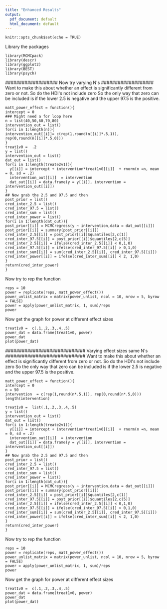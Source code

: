 ```yaml
---
title: "Enhanced Results"
output:
  pdf_document: default
  html_document: default
---
```


```{r setup, include=FALSE}
knitr::opts_chunk$set(echo = TRUE)
```
Library the packages
```{r}
library(MCMCpack)
library(descr)
library(ggplot2)
library(BEST)
library(psych)
```
###################
Now try varying N's
###################
Want to make this about whether an effect is significantly different from zero or not.  So do the HDI's not include zero
So the only way that zero can be included is if the lower 2.5 is negative and the upper 97.5 is the positive.
```{r}
matt_power_effect = function(){
intercept = 0
### Might need a for loop here
n = list(40,50,60,70,80)
intervention_out = list()
for(i in 1:length(n)){
intervention_out[[i]]= c(rep(1,round(n[[i]]*.5,1)), rep(0,round(n[[i]]*.5,0)))
}
treat1v0 =  .2
y = list()
intervention_out = list()
dat_out = list()
for(i in 1:length(treate2v1)){
  y[[i]] = intercept + intervention*treat1v0[[i]]  + rnorm(n =n, mean = 0, sd = .2)
  intervention_out[[i]]  = intervention
  dat_out[[i]] = data.frame(y = y[[i]], intervention = intervention_out[[i]])
}
## Now grab the 2.5 and 97.5 and then 
post_prior = list()
cred_inter_2.5 = list()
cred_inter_97.5 = list()
cred_inter_sum = list()
cred_inter_power = list()
for(i in 1:length(dat_out)){
post_prior[[i]] = MCMCregress(y ~ intervention,data = dat_out[[i]])
post_prior[[i]] = summary(post_prior[[i]])
cred_inter_2.5[[i]] = post_prior[[i]]$quantiles[2,c(1)]
cred_inter_97.5[[i]] = post_prior[[i]]$quantiles[2,c(5)]
cred_inter_2.5[[i]] = ifelse(cred_inter_2.5[[i]] < 0,1,0)
cred_inter_97.5[[i]] = ifelse(cred_inter_97.5[[i]] > 0,1,0)
cred_inter_sum[[i]] = sum(cred_inter_2.5[[i]], cred_inter_97.5[[i]])
cred_inter_power[[i]] = ifelse(cred_inter_sum[[i]] < 2, 1,0)
}
return(cred_inter_power)
}

```
Now try to rep the function
```{r}
reps = 10
power = replicate(reps, matt_power_effect())
power_unlist_matrix = matrix(power_unlist, ncol = 10, nrow = 5, byrow = FALSE)
power = apply(power_unlist_matrix, 1, sum)/reps
power
```
Now get the graph for power at different effect sizes
```{r}
treat1v0 =  c(.1,.2,.3,.4,.5)
power_dat = data.frame(treat1v0, power)
power_dat
plot(power_dat)
```
#############################
Varying effect sizes same N's
#############################
Want to make this about whether an effect is significantly different from zero or not.  So do the HDI's not include zero
So the only way that zero can be included is if the lower 2.5 is negative and the upper 97.5 is the positive.
```{r}
matt_power_effect = function(){
intercept = 0
n = 50
intervention  = c(rep(1,round(n*.5,1)), rep(0,round(n*.5,0)))
length(intervention)

treat1v0 =  list(.1,.2,.3,.4,.5)
y = list()
intervention_out = list()
dat_out = list()
for(i in 1:length(treate2v1)){
  y[[i]] = intercept + intervention*treat1v0[[i]]  + rnorm(n =n, mean = 0, sd = .2)
  intervention_out[[i]]  = intervention
  dat_out[[i]] = data.frame(y = y[[i]], intervention = intervention_out[[i]])
}
## Now grab the 2.5 and 97.5 and then 
post_prior = list()
cred_inter_2.5 = list()
cred_inter_97.5 = list()
cred_inter_sum = list()
cred_inter_power = list()
for(i in 1:length(dat_out)){
post_prior[[i]] = MCMCregress(y ~ intervention,data = dat_out[[i]])
post_prior[[i]] = summary(post_prior[[i]])
cred_inter_2.5[[i]] = post_prior[[i]]$quantiles[2,c(1)]
cred_inter_97.5[[i]] = post_prior[[i]]$quantiles[2,c(5)]
cred_inter_2.5[[i]] = ifelse(cred_inter_2.5[[i]] < 0,1,0)
cred_inter_97.5[[i]] = ifelse(cred_inter_97.5[[i]] > 0,1,0)
cred_inter_sum[[i]] = sum(cred_inter_2.5[[i]], cred_inter_97.5[[i]])
cred_inter_power[[i]] = ifelse(cred_inter_sum[[i]] < 2, 1,0)
}
return(cred_inter_power)
}

```
Now try to rep the function
```{r}
reps = 10
power = replicate(reps, matt_power_effect())
power_unlist_matrix = matrix(power_unlist, ncol = 10, nrow = 5, byrow = FALSE)
power = apply(power_unlist_matrix, 1, sum)/reps
power
```
Now get the graph for power at different effect sizes
```{r}
treat1v0 =  c(.1,.2,.3,.4,.5)
power_dat = data.frame(treat1v0, power)
power_dat
plot(power_dat)
```



